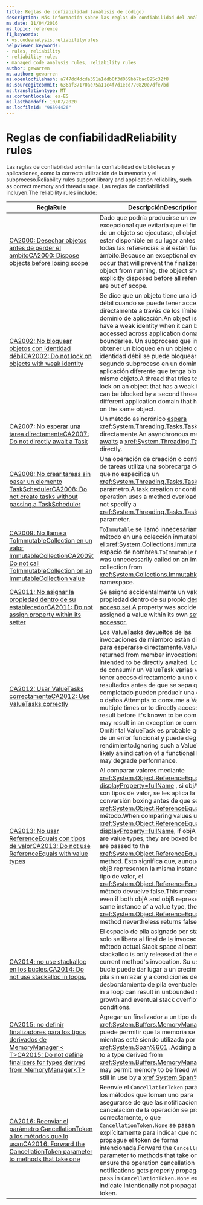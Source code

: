 ```yaml
---
title: Reglas de confiabilidad (análisis de código)
description: Más información sobre las reglas de confiabilidad del análisis de código.
ms.date: 11/04/2016
ms.topic: reference
f1_keywords:
- vs.codeanalysis.reliabilityrules
helpviewer_keywords:
- rules, reliability
- reliability rules
- managed code analysis rules, reliability rules
author: gewarren
ms.author: gewarren
ms.openlocfilehash: a747dd4dcda351a1ddb0f3d069bb7bac895c32f8
ms.sourcegitcommit: 636af37170ae75a11c4f7d1ecd770820e7dfe7bd
ms.translationtype: MT
ms.contentlocale: es-ES
ms.lasthandoff: 10/07/2020
ms.locfileid: "96594426"
---
```

# <a name="reliability-rules"></a><span data-ttu-id="2cee1-103">Reglas de confiabilidad</span><span class="sxs-lookup"><span data-stu-id="2cee1-103">Reliability rules</span></span>

<span data-ttu-id="2cee1-104">Las reglas de confiabilidad admiten la confiabilidad de bibliotecas y aplicaciones, como la correcta utilización de la memoria y el subproceso.</span><span class="sxs-lookup"><span data-stu-id="2cee1-104">Reliability rules support library and application reliability, such as correct memory and thread usage.</span></span> <span data-ttu-id="2cee1-105">Las reglas de confiabilidad incluyen:</span><span class="sxs-lookup"><span data-stu-id="2cee1-105">The reliability rules include:</span></span>

|<span data-ttu-id="2cee1-106">Regla</span><span class="sxs-lookup"><span data-stu-id="2cee1-106">Rule</span></span>|<span data-ttu-id="2cee1-107">Descripción</span><span class="sxs-lookup"><span data-stu-id="2cee1-107">Description</span></span>|
|----------|-----------------|
|[<span data-ttu-id="2cee1-108">CA2000: Desechar objetos antes de perder el ámbito</span><span class="sxs-lookup"><span data-stu-id="2cee1-108">CA2000: Dispose objects before losing scope</span></span>](ca2000.md)|<span data-ttu-id="2cee1-109">Dado que podría producirse un evento excepcional que evitaría que el finalizador de un objeto se ejecutase, el objeto debe estar disponible en su lugar antes de que todas las referencias a él estén fuera del ámbito.</span><span class="sxs-lookup"><span data-stu-id="2cee1-109">Because an exceptional event might occur that will prevent the finalizer of an object from running, the object should be explicitly disposed before all references to it are out of scope.</span></span>|
|[<span data-ttu-id="2cee1-110">CA2002: No bloquear objetos con identidad débil</span><span class="sxs-lookup"><span data-stu-id="2cee1-110">CA2002: Do not lock on objects with weak identity</span></span>](ca2002.md)|<span data-ttu-id="2cee1-111">Se dice que un objeto tiene una identidad débil cuando se puede tener acceso directamente a través de los límites del dominio de aplicación.</span><span class="sxs-lookup"><span data-stu-id="2cee1-111">An object is said to have a weak identity when it can be directly accessed across application domain boundaries.</span></span> <span data-ttu-id="2cee1-112">Un subproceso que intenta obtener un bloqueo en un objeto que tiene identidad débil se puede bloquear con un segundo subproceso en un dominio de aplicación diferente que tenga bloqueado el mismo objeto.</span><span class="sxs-lookup"><span data-stu-id="2cee1-112">A thread that tries to acquire a lock on an object that has a weak identity can be blocked by a second thread in a different application domain that has a lock on the same object.</span></span>|
|[<span data-ttu-id="2cee1-113">CA2007: No esperar una tarea directamente</span><span class="sxs-lookup"><span data-stu-id="2cee1-113">CA2007: Do not directly await a Task</span></span>](ca2007.md)|<span data-ttu-id="2cee1-114">Un método asincrónico [espera](../../../csharp/language-reference/operators/await.md) <xref:System.Threading.Tasks.Task> directamente.</span><span class="sxs-lookup"><span data-stu-id="2cee1-114">An asynchronous method [awaits](../../../csharp/language-reference/operators/await.md) a <xref:System.Threading.Tasks.Task> directly.</span></span>|
|[<span data-ttu-id="2cee1-115">CA2008: No crear tareas sin pasar un elemento TaskScheduler</span><span class="sxs-lookup"><span data-stu-id="2cee1-115">CA2008: Do not create tasks without passing a TaskScheduler</span></span>](ca2008.md)|<span data-ttu-id="2cee1-116">Una operación de creación o continuación de tareas utiliza una sobrecarga de método que no especifica un <xref:System.Threading.Tasks.TaskScheduler> parámetro.</span><span class="sxs-lookup"><span data-stu-id="2cee1-116">A task creation or continuation operation uses a method overload that does not specify a <xref:System.Threading.Tasks.TaskScheduler> parameter.</span></span>|
|[<span data-ttu-id="2cee1-117">CA2009: No llame a ToImmutableCollection en un valor ImmutableCollection</span><span class="sxs-lookup"><span data-stu-id="2cee1-117">CA2009: Do not call ToImmutableCollection on an ImmutableCollection value</span></span>](ca2009.md)|<span data-ttu-id="2cee1-118">`ToImmutable` se llamó innecesariamente al método en una colección inmutable desde el <xref:System.Collections.Immutable> espacio de nombres.</span><span class="sxs-lookup"><span data-stu-id="2cee1-118">`ToImmutable` method was unnecessarily called on an immutable collection from <xref:System.Collections.Immutable> namespace.</span></span>|
|[<span data-ttu-id="2cee1-119">CA2011: No asignar la propiedad dentro de su establecedor</span><span class="sxs-lookup"><span data-stu-id="2cee1-119">CA2011: Do not assign property within its setter</span></span>](ca2011.md) | <span data-ttu-id="2cee1-120">Se asignó accidentalmente un valor a una propiedad dentro de su propio [descriptor de acceso set](../../../csharp/programming-guide/classes-and-structs/using-properties.md#the-set-accessor).</span><span class="sxs-lookup"><span data-stu-id="2cee1-120">A property was accidentally assigned a value within its own [set accessor](../../../csharp/programming-guide/classes-and-structs/using-properties.md#the-set-accessor).</span></span> |
|[<span data-ttu-id="2cee1-121">CA2012: Usar ValueTasks correctamente</span><span class="sxs-lookup"><span data-stu-id="2cee1-121">CA2012: Use ValueTasks correctly</span></span>](ca2012.md) | <span data-ttu-id="2cee1-122">Los ValueTasks devueltos de las invocaciones de miembro están diseñados para esperarse directamente.</span><span class="sxs-lookup"><span data-stu-id="2cee1-122">ValueTasks returned from member invocations are intended to be directly awaited.</span></span>  <span data-ttu-id="2cee1-123">Los intentos de consumir un ValueTask varias veces o de tener acceso directamente a uno de los resultados antes de que se sepa que se han completado pueden producir una excepción o daños.</span><span class="sxs-lookup"><span data-stu-id="2cee1-123">Attempts to consume a ValueTask multiple times or to directly access one's result before it's known to be completed may result in an exception or corruption.</span></span>  <span data-ttu-id="2cee1-124">Omitir tal ValueTask es probable que se trate de un error funcional y puede degradar el rendimiento.</span><span class="sxs-lookup"><span data-stu-id="2cee1-124">Ignoring such a ValueTask is likely an indication of a functional bug and may degrade performance.</span></span> |
|[<span data-ttu-id="2cee1-125">CA2013: No usar ReferenceEquals con tipos de valor</span><span class="sxs-lookup"><span data-stu-id="2cee1-125">CA2013: Do not use ReferenceEquals with value types</span></span>](ca2013.md) | <span data-ttu-id="2cee1-126">Al comparar valores mediante <xref:System.Object.ReferenceEquals%2A?displayProperty=fullName> , si objA y objB son tipos de valor, se les aplica la conversión boxing antes de que se pasen al <xref:System.Object.ReferenceEquals%2A> método.</span><span class="sxs-lookup"><span data-stu-id="2cee1-126">When comparing values using <xref:System.Object.ReferenceEquals%2A?displayProperty=fullName>, if objA and objB are value types, they are boxed before they are passed to the <xref:System.Object.ReferenceEquals%2A> method.</span></span> <span data-ttu-id="2cee1-127">Esto significa que, aunque objA y objB representen la misma instancia de un tipo de valor, el <xref:System.Object.ReferenceEquals%2A> método devuelve false.</span><span class="sxs-lookup"><span data-stu-id="2cee1-127">This means that even if both objA and objB represent the same instance of a value type, the <xref:System.Object.ReferenceEquals%2A> method nevertheless returns false.</span></span> |
|[<span data-ttu-id="2cee1-128">CA2014: no use stackalloc en los bucles.</span><span class="sxs-lookup"><span data-stu-id="2cee1-128">CA2014: Do not use stackalloc in loops.</span></span>](ca2014.md) | <span data-ttu-id="2cee1-129">El espacio de pila asignado por stackalloc solo se libera al final de la invocación del método actual.</span><span class="sxs-lookup"><span data-stu-id="2cee1-129">Stack space allocated by a stackalloc is only released at the end of the current method's invocation.</span></span>  <span data-ttu-id="2cee1-130">Su uso en un bucle puede dar lugar a un crecimiento de pila sin enlazar y a condiciones de desbordamiento de pila eventuales.</span><span class="sxs-lookup"><span data-stu-id="2cee1-130">Using it in a loop can result in unbounded stack growth and eventual stack overflow conditions.</span></span> |
|[<span data-ttu-id="2cee1-131">CA2015: no definir finalizadores para los tipos derivados de MemoryManager &lt; T&gt;</span><span class="sxs-lookup"><span data-stu-id="2cee1-131">CA2015: Do not define finalizers for types derived from MemoryManager&lt;T&gt;</span></span>](ca2015.md) | <span data-ttu-id="2cee1-132">Agregar un finalizador a un tipo derivado de <xref:System.Buffers.MemoryManager%601> puede permitir que la memoria se libere mientras esté siendo utilizada por <xref:System.Span%601> .</span><span class="sxs-lookup"><span data-stu-id="2cee1-132">Adding a finalizer to a type derived from <xref:System.Buffers.MemoryManager%601> may permit memory to be freed while it is still in use by a <xref:System.Span%601>.</span></span> |
|[<span data-ttu-id="2cee1-133">CA2016: Reenviar el parámetro CancellationToken a los métodos que lo usan</span><span class="sxs-lookup"><span data-stu-id="2cee1-133">CA2016: Forward the CancellationToken parameter to methods that take one</span></span>](ca2016.md) | <span data-ttu-id="2cee1-134">Reenvíe el `CancellationToken` parámetro a los métodos que toman uno para asegurarse de que las notificaciones de cancelación de la operación se propagan correctamente, o que `CancellationToken.None` se pasan explícitamente para indicar que no se propague el token de forma intencionada.</span><span class="sxs-lookup"><span data-stu-id="2cee1-134">Forward the `CancellationToken` parameter to methods that take one to ensure the operation cancellation notifications gets properly propagated, or pass in `CancellationToken.None` explicitly to indicate intentionally not propagating the token.</span></span> |
